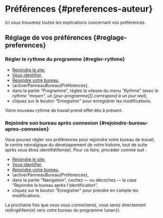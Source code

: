 # Préférences {#preferences-auteur}

Ici vous trouverez toutes les explications concernant vos préférences.

## Réglage de vos préférences {#reglage-preferences}

### Régler le rythme du programme {#regler-rythme}

* [Rejoindre le site](#rejoindre-site),
* [Vous identifier](#vous-identifier),
* [Rejoindre votre bureau](#rejoindre-bureau),
* \activerPanneauBureau{Préférences},
* dans la partie “Programme”, réglez la vitesse du menu “Rythme” (*avec le rythme "moyen", un [jour-programme][] correspond à un jour réel*),
* cliquez sur le bouton “Enregistrer" pour enregistrer les modifications.

Votre nouveau rythme de travail prend effet dès à présent.

### Rejoindre son bureau après connexion {#rejoindre-bureau-apres-connexion}

Vous pouvez régler vos préférences pour rejoindre votre bureau de travail, le centre névralgique du développement de votre histoire, tout de suite après vous êtres identifié\fem{e}. Pour ce faire, procéder comme suit&nbsp;:

* [Rejoindre le site](#rejoindre-site),
* [Vous identifier](#vous-identifier),
* [Rejoindre votre bureau](#rejoindre-bureau),
* \activerPanneauBureau{Préférences},
* dans la partie "Navigation", cochez —&nbsp;ou décochez&nbsp;— la case “Rejoindre le bureau après l'identification”,
* cliquez sur le bouton “Enregistrer" pour prendre en compte les modifications.

La prochaine fois que vous vous connecterez, vous serez directement redirigé\fem{e} vers votre bureau du programme \unan{}.

